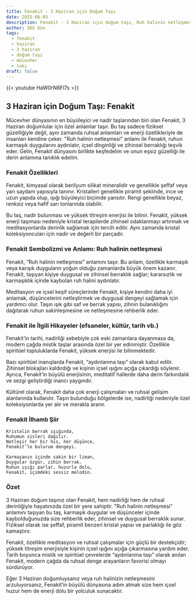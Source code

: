 ```yaml
---
title: Fenakit - 3 Haziran için Doğum Taşı
date: 2025-06-03
description: Fenakit - 3 Haziran için doğum taşı, Ruh halinin netleşmesi sembolü. Bu özel taşın derin anlamını öğrenin.
author: 365 Gün
tags:
  - fenakit
  - haziran
  - 3 haziran
  - doğum taşı
  - mücevher
  - takı
draft: false
---
```


{{< youtube HaW0rN6Fl7s >}}

## 3 Haziran için Doğum Taşı: Fenakit

Mücevher dünyasının en büyüleyici ve nadir taşlarından biri olan Fenakit, 3 Haziran doğumlular için özel anlamlar taşır. Bu taş sadece fiziksel güzelliğiyle değil, aynı zamanda ruhsal anlamları ve enerji özellikleriyle de insanları kendine çeker. "Ruh halinin netleşmesi" anlamı ile Fenakit, ruhun karmaşık duygularını aydınlatır, içsel dinginliği ve zihinsel berraklığı teşvik eder. Gelin, Fenakit dünyasını birlikte keşfedelim ve onun eşsiz güzelliği ile derin anlamına tanıklık edelim.

### Fenakit Özellikleri

Fenakit, kimyasal olarak berilyum silikat mineralidir ve genellikle şeffaf veya yarı saydam yapısıyla tanınır. Kristalleri genellikle piramit şeklinde, ince ve uzun yapıda olup, ışığı büyüleyici biçimde yansıtır. Rengi genellikle beyaz, renksiz veya hafif sarı tonlarında olabilir.

Bu taş, nadir bulunması ve yüksek titreşim enerjisi ile bilinir. Fenakit, yüksek enerji taşıması nedeniyle kristal terapilerde zihinsel odaklanmayı artırmak ve meditasyonlarda derinlik sağlamak için tercih edilir. Aynı zamanda kristal koleksiyoncuları için nadir ve değerli bir parçadır.

### Fenakit Sembolizmi ve Anlamı: Ruh halinin netleşmesi

Fenakit, “Ruh halinin netleşmesi” anlamını taşır. Bu anlam, özellikle karmaşık veya karışık duyguların yoğun olduğu zamanlarda büyük önem kazanır. Fenakit, taşıyan kişiye duygusal ve zihinsel berraklık sağlar; kararsızlık ve karmaşıklık içinde kaybolan ruh halini aydınlatır.

Meditasyon ve içsel keşif süreçlerinde Fenakit, kişiye kendini daha iyi anlamak, düşüncelerini netleştirmek ve duygusal dengeyi sağlamak için yardımcı olur. Taşın ışık gibi saf ve berrak yapısı, zihnin bulanıklığını dağıtarak ruhun sakinleşmesine ve netleşmesine rehberlik eder.

### Fenakit ile İlgili Hikayeler (efsaneler, kültür, tarih vb.)

Fenakit’in tarihi, nadirliği sebebiyle çok eski zamanlara dayanmasa da, modern çağda mistik taşlar arasında özel bir yer edinmiştir. Özellikle spiritüel topluluklarda Fenakit, yüksek enerjisi ile bilinmektedir.

Bazı spiritüel inanışlarda Fenakit, “aydınlanma taşı” olarak kabul edilir. Zihinsel blokajları kaldırdığı ve kişinin içsel ışığını açığa çıkardığı söylenir. Ayrıca, Fenakit’in büyülü enerjisinin, meditatif hallerde daha derin farkındalık ve sezgi geliştirdiği inancı yaygındır.

Kültürel olarak, Fenakit daha çok enerji çalışmaları ve ruhsal gelişim alanlarında kullanılır. Taşın bulunduğu bölgelerde ise, nadirliği nedeniyle özel koleksiyonlarda yer alır ve merakla aranır.

### Fenakit İlhamlı Şiir

```
Kristalin berrak ışığında,
Ruhumun sisleri dağılır.
Netleşir her bir his, her düşünce,
Fenakit’le bulurum dengeyi.

Karmaşanın içinde sakin bir liman,
Duygular özgür, zihin berrak.
Ruhun ışığı parlar, huzurla dolu,
Fenakit, içimdeki sessiz melodin.
```

### Özet

3 Haziran doğum taşınız olan Fenakit, hem nadirliği hem de ruhsal derinliğiyle hayatınızda özel bir yere sahiptir. "Ruh halinin netleşmesi" anlamını taşıyan bu taş, karmaşık duygular ve düşünceler içinde kaybolduğunuzda size rehberlik eder, zihinsel ve duygusal berraklık sunar. Fiziksel olarak ise şeffaf, piramit benzeri kristal yapısı ve parlaklığı ile göz kamaştırır.

Fenakit, özellikle meditasyon ve ruhsal çalışmalar için güçlü bir destekçidir; yüksek titreşim enerjisiyle kişinin içsel ışığını açığa çıkarmasına yardım eder. Tarih boyunca mistik ve spiritüel çevrelerde “aydınlanma taşı” olarak anılan Fenakit, modern çağda da ruhsal denge arayanların favorisi olmayı sürdürüyor.

Eğer 3 Haziran doğumluysanız veya ruh halinizin netleşmesini arzuluyorsanız, Fenakit’in büyülü dünyasına adım atmak size hem içsel huzur hem de enerji dolu bir yolculuk sunacaktır.